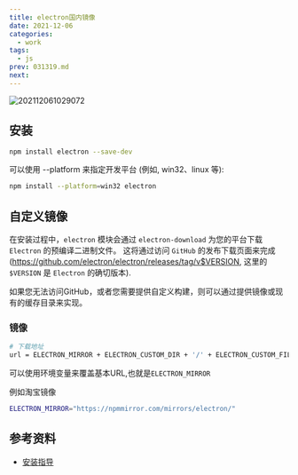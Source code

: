 ```yaml
---
title: electron国内镜像
date: 2021-12-06
categories:
  - work
tags:
  - js
prev: 031319.md
next:
---
```


![202112061029072](https://gitee.com/snowyan/image/raw/master/2021/202112061029072.png)

<!-- more -->

## 安装

```bash
npm install electron --save-dev
```

可以使用 --platform 来指定开发平台 (例如, win32、linux 等):

```bash
npm install --platform=win32 electron
```

## 自定义镜像

在安装过程中，`electron` 模块会通过 `electron-download` 为您的平台下载 `Electron` 的预编译二进制文件。 这将通过访问 `GitHub` 的发布下载页面来完成 (https://github.com/electron/electron/releases/tag/v$VERSION, 这里的 `$VERSION` 是 `Electron` 的确切版本).

如果您无法访问GitHub，或者您需要提供自定义构建，则可以通过提供镜像或现有的缓存目录来实现。

### 镜像

```bash
# 下载地址
url = ELECTRON_MIRROR + ELECTRON_CUSTOM_DIR + '/' + ELECTRON_CUSTOM_FILENAME
```
可以使用环境变量来覆盖基本URL,也就是`ELECTRON_MIRROR`

例如淘宝镜像

```bash
ELECTRON_MIRROR="https://npmmirror.com/mirrors/electron/"
```

## 参考资料

- [安装指导](https://www.electronjs.org/zh/docs/latest/tutorial/installation)

